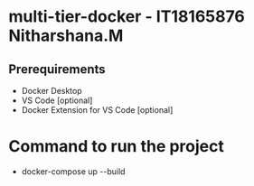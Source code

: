 # multi-tier-docker - IT18165876   Nitharshana.M


## Prerequirements
* Docker Desktop
* VS Code [optional]
* Docker Extension for VS Code [optional]

# Command to run the project
*  docker-compose up --build
